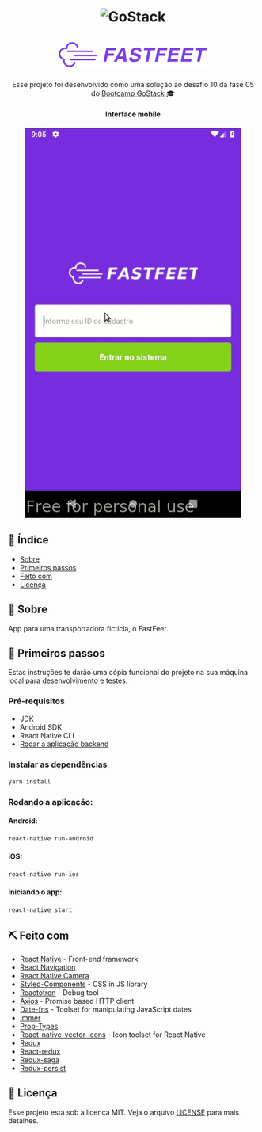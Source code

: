<h1 align="center">
  <img alt="GoStack" src="https://rocketseat-cdn.s3-sa-east-1.amazonaws.com/bootcamp-header.png" width="200px" />
  <br />
  <br />
  <img alt="Fastfeet" title="Fastfeet" src=".github/logo.png" width="300px" />
</h1>

<p align="center">
  Esse projeto foi desenvolvido como uma solução ao desafio 10 da fase 05 do <a href="https://rocketseat.com.br/bootcamp">Bootcamp GoStack</a> 🎓
</p>

<h4 align="center">Interface mobile</h4>
<p align="center">
	<img src=".github/mobile.gif"></img>
</p>

## :page_facing_up: Índice

- [Sobre](#about)
- [Primeiros passos](#getting_started)
- [Feito com](#built_using)
- [Licença](#license)

## 🧐 Sobre <a name = "about"></a>

App para uma transportadora fictícia, o FastFeet.

## 🏁 Primeiros passos <a name = "getting_started"></a>

Estas instruçōes te darão uma cópia funcional do projeto na sua máquina local para desenvolvimento e testes.
### Pré-requisitos

- JDK
- Android SDK
- React Native CLI
- [Rodar a aplicação backend](https://github.com/viniciusrodrigues1a/bootcamp-gostack-fastfeet-api)

### Instalar as dependências

```sh
yarn install
```

### Rodando a aplicação:

#### Android:

```sh
react-native run-android
```

#### iOS:

```sh
react-native run-ios
```

#### Iniciando o app:

```sh
react-native start
```

## ⛏️ Feito com <a name = "built_using"></a>

- [React Native](https://reactnative.dev/) - Front-end framework
- [React Navigation](https://reactnavigation.org/)
- [React Native Camera](https://github.com/react-native-community/react-native-camera)
- [Styled-Components](https://github.com/styled-components/styled-components) - CSS in JS library
- [Reactotron](https://github.com/infinitered/reactotron) - Debug tool
- [Axios](https://github.com/axios/axios) - Promise based HTTP client
- [Date-fns](https://github.com/date-fns/date-fns) - Toolset for manipulating JavaScript dates
- [Immer](https://immerjs.github.io/immer/docs/introduction)
- [Prop-Types](https://github.com/facebook/prop-types)
- [React-native-vector-icons](https://github.com/oblador/react-native-vector-icons) - Icon toolset for React Native
- [Redux](https://redux.js.org/)
- [React-redux](https://react-redux.js.org/)
- [Redux-saga](https://redux-saga.js.org/)
- [Redux-persist](https://github.com/rt2zz/redux-persist)

## :memo: Licença <a name = "license"></a>

Esse projeto está sob a licença MIT. Veja o arquivo [LICENSE](LICENSE) para mais detalhes.
